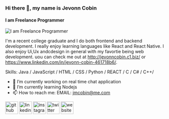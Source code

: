 ### Hi there 👋, my name is Jevonn Cobin
#### I am Freelance Programmer
![I am Freelance Programmer](https://github.com/JevonnCobin)

I'm a recent college graduate and I do both frontend and backend development. I really enjoy learning languages like React and React Native. I also enjoy Ui,Ux andcdesign in general with my favortie being web development. uou can check me out at http://jevonncobin.c1.biz/ or https://www.linkedin.com/in/jevonn-cobin-461718b6/.

Skills: Java / JavaScript / HTML / CSS / Python / REACT / C / C# / C++/

- 🔭 I’m currently working on real time chat application 
- 🌱 I’m currently learning Nodejs 
- 📫 How to reach me: EMAIL: jmcobin@me.com 


[<img src='https://cdn.jsdelivr.net/npm/simple-icons@3.0.1/icons/github.svg' alt='github' height='40'>](https://github.com/https://github.com/JevonnCobin)  [<img src='https://cdn.jsdelivr.net/npm/simple-icons@3.0.1/icons/linkedin.svg' alt='linkedin' height='40'>](https://www.linkedin.com/in/https://github.com/JevonnCobin/)  [<img src='https://cdn.jsdelivr.net/npm/simple-icons@3.0.1/icons/instagram.svg' alt='instagram' height='40'>](https://www.instagram.com/https://www.instagram.com/jevonn_cobin//)  [<img src='https://cdn.jsdelivr.net/npm/simple-icons@3.0.1/icons/twitter.svg' alt='twitter' height='40'>](https://twitter.com/https://twitter.com/JevonnCobin)  [<img src='https://cdn.jsdelivr.net/npm/simple-icons@3.0.1/icons/icloud.svg' alt='website' height='40'>](http://jevonncobin.c1.biz/)  
